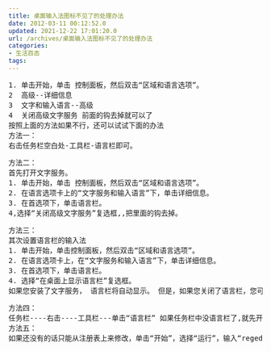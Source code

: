 ```yaml
---
title: 桌面输入法图标不见了的处理办法
date: 2012-03-11 00:12:52.0
updated: 2021-12-22 17:01:20.0
url: /archives/桌面输入法图标不见了的处理办法
categories: 
- 生活百态
tags: 
---
```


<pre id="content-913532044">1. 单击开始，单击 控制面板，然后双击“区域和语言选项”。
2  高级--详细信息
3  文字和输入语言--高级
4  关闭高级文字服务 前面的钩去掉就可以了
按照上面的方法如果不行，还可以试试下面的办法
方法一：
右击任务栏空白处-工具栏-语言栏即可。</pre>
<pre id="content-913532044">
方法二：
首先打开文字服务。
1. 单击开始，单击 控制面板，然后双击“区域和语言选项”。
2. 在语言选项卡上的“文字服务和输入语言”下，单击详细信息。
3. 在首选项下，单击语言栏。
4,选择“关闭高级文字服务”复选框,,把里面的钩去掉。</pre>
<pre id="content-913532044">
方法三：
其次设置语言栏的输入法
1. 单击开始，单击控制面板，然后双击“区域和语言选项”。
2. 在语言选项卡上，在“文字服务和输入语言”下，单击详细信息。
3. 在首选项下，单击语言栏。
4. 选择“在桌面上显示语言栏”复选框。
如果您安装了文字服务， 语言栏将自动显示。 但是，如果您关闭了语言栏，您可以使用此步骤重新显示它。 如果要将语言栏最小化到任务栏，右击任务栏上的语言图标，然后单击“设置",选择你要用的输入法添加就是了。</pre>
<pre id="content-913532044">
方法四：
任务栏----右击----工具栏---单击“语言栏” 如果任务栏中没语言栏了,就先开始---运行---输入----ctfmon---确定。
方法五：
如果还没有的话只能从注册表上来修改，单击“开始”，选择“运行”，输入“regedit”打开注册表编辑器，定位到HKEY_CURRENT_USERSoftwareMicrosoftWindowsCurrentVersionRun，然后在右边点击鼠标右键，选择新建—字符串值，在名称里面输入ctfmon.exe，双击ctfmon.exe，输C:WindowsSystem32ctfmon.exe，重新启动计算机，问题可以解决。</pre>